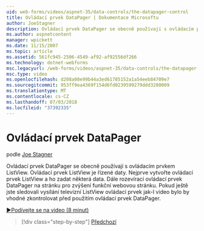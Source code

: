 ```yaml
---
uid: web-forms/videos/aspnet-35/data-controls/the-datapager-control
title: Ovládací prvek DataPager | Dokumentace Microsoftu
author: JoeStagner
description: Ovládací prvek DataPager se obecně používají s ovládacím prvkem ListView. Ovládací prvek ListView je řízené daty. Nejprve vytvořte ovládací prvek ListView a ho zadat některé d...
ms.author: aspnetcontent
manager: wpickett
ms.date: 11/15/2007
ms.topic: article
ms.assetid: 561fc945-2506-4549-af92-af92556df266
ms.technology: dotnet-webforms
msc.legacyurl: /web-forms/videos/aspnet-35/data-controls/the-datapager-control
msc.type: video
ms.openlocfilehash: d208a08e99b44a3ed61785152a1a54eeb84709e7
ms.sourcegitcommit: 953ff9ea4369f154d6fd0239599279ddd3280009
ms.translationtype: MT
ms.contentlocale: cs-CZ
ms.lasthandoff: 07/03/2018
ms.locfileid: "37392335"
---
```

<a name="the-datapager-control"></a>Ovládací prvek DataPager
====================
podle [Joe Stagner](https://github.com/JoeStagner)

Ovládací prvek DataPager se obecně používají s ovládacím prvkem ListView. Ovládací prvek ListView je řízené daty. Nejprve vytvořte ovládací prvek ListView a ho zadat některá data. Dále rozevírací ovládací prvek DataPager na stránku pro zvýšení funkční webovou stránku. Pokud ještě jste sledovali vysílání televizní ListView ovládací prvek jak-I video bylo by vhodné zkontrolovat před použitím ovládací prvek DataPager.

[&#9654;Podívejte se na video (8 minut)](https://channel9.msdn.com/Blogs/ASP-NET-Site-Videos/the-datapager-control)

> [!div class="step-by-step"]
> [Předchozí](the-listview-control.md)
